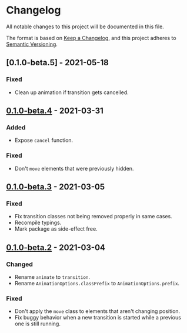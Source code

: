 # Changelog

All notable changes to this project will be documented in this file.

The format is based on [Keep a Changelog](https://keepachangelog.com/en/1.0.0/),
and this project adheres to [Semantic Versioning](https://semver.org/spec/v2.0.0.html).

## [0.1.0-beta.5] - 2021-05-18
### Fixed
- Clean up animation if transition gets cancelled.

## [0.1.0-beta.4] - 2021-03-31
### Added
- Expose `cancel` function.

### Fixed
- Don't `move` elements that were previously hidden.

## [0.1.0-beta.3] - 2021-03-05
### Fixed
- Fix transition classes not being removed properly in same cases.
- Recompile typings.
- Mark package as side-effect free.

## [0.1.0-beta.2] - 2021-03-04
### Changed
- Rename `animate` to `transition`.
- Rename `AnimationOptions.classPrefix` to `AnimationOptions.prefix`.

### Fixed
- Don't apply the `move` class to elements that aren't changing position.
- Fix buggy behavior when a new transition is started while a previous one is still running.

[Unreleased]: https://github.com/tobyzerner/hello-goodbye/compare/v0.1.0-beta.4...HEAD
[0.1.0-beta.4]: https://github.com/tobyzerner/hello-goodbye/compare/v0.1.0-beta.3...v0.1.0-beta.4
[0.1.0-beta.3]: https://github.com/tobyzerner/hello-goodbye/compare/v0.1.0-beta.2...v0.1.0-beta.3
[0.1.0-beta.2]: https://github.com/tobyzerner/hello-goodbye/compare/v0.1.0-beta.1...v0.1.0-beta.2
